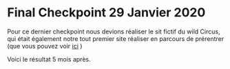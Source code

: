 # Final Checkpoint 29 Janvier 2020
Pour ce dernier checkpoint nous devions réaliser le sit fictif du wild Circus, qui était également notre tout premier site réaliser en parcours de prérentrer (que vous pouvez voir [ici](https://codepen.io/cyanurzz/pen/wOvKmP) ) 

Voici le résultat 5 mois après.
